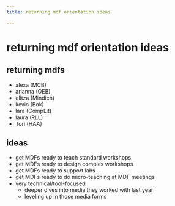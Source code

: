 ```yaml
---
title: returning mdf orientation ideas

---
```


# returning mdf orientation ideas

## returning mdfs
* alexa (MCB)
* arianna (OEB)
* elitza (Mindich)
* kevin (Bok)
* lara (CompLit)
* laura (RLL)
* Tori (HAA)

## ideas
* get MDFs ready to teach standard workshops
* get MDFs ready to design complex workshops
* get MDFs ready to support labs
* get MDFs ready to do micro-teaching at MDF meetings
* very technical/tool-focused 
    * deeper dives into media they worked with last year
    * leveling up in those media forms
